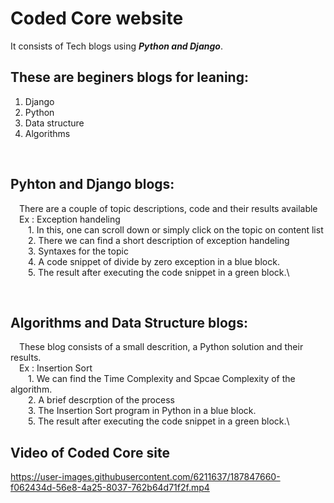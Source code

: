 # Coded Core website

It consists of Tech blogs using ***Python and Django***.
<br>
## These are beginers blogs for leaning:
1. Django
2. Python
3. Data structure
4. Algorithms
<br>
<h2>Pyhton and Django blogs:</h2>

&emsp;There are a couple of topic descriptions, code and their results available\
&emsp;Ex : Exception handeling\
&emsp;&emsp;1. In this, one can scroll down or simply click on the topic on content list\
&emsp;&emsp;2. There we can find a short description of exception handeling\
&emsp;&emsp;3. Syntaxes for the topic\
&emsp;&emsp;4. A code snippet of divide by zero exception in a blue block.\
&emsp;&emsp;5. The result after executing the code snippet in a green block.\

<br>
<h2>Algorithms and Data Structure blogs:</h2>

&emsp;These blog consists of a small descrition, a Python solution and their results.\
&emsp;Ex : Insertion Sort\
&emsp;&emsp;1. We can find the Time Complexity and Spcae Complexity of the algorithm.\
&emsp;&emsp;2. A brief descrption of the process\
&emsp;&emsp;3. The Insertion Sort program in Python in a blue block.\
&emsp;&emsp;5. The result after executing the code snippet in a green block.\


<h2>Video of Coded Core site</h2>


https://user-images.githubusercontent.com/6211637/187847660-f062434d-56e8-4a25-8037-762b64d71f2f.mp4




